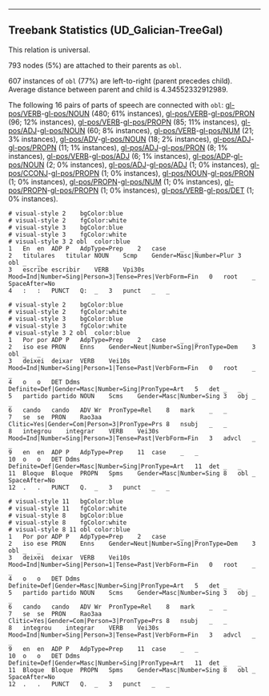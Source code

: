 

--------------------------------------------------------------------------------

## Treebank Statistics (UD_Galician-TreeGal)

This relation is universal.

793 nodes (5%) are attached to their parents as `obl`.

607 instances of `obl` (77%) are left-to-right (parent precedes child).
Average distance between parent and child is 4.34552332912989.

The following 16 pairs of parts of speech are connected with `obl`: [gl-pos/VERB]()-[gl-pos/NOUN]() (480; 61% instances), [gl-pos/VERB]()-[gl-pos/PRON]() (96; 12% instances), [gl-pos/VERB]()-[gl-pos/PROPN]() (85; 11% instances), [gl-pos/ADJ]()-[gl-pos/NOUN]() (60; 8% instances), [gl-pos/VERB]()-[gl-pos/NUM]() (21; 3% instances), [gl-pos/ADV]()-[gl-pos/NOUN]() (18; 2% instances), [gl-pos/ADJ]()-[gl-pos/PROPN]() (11; 1% instances), [gl-pos/ADJ]()-[gl-pos/PRON]() (8; 1% instances), [gl-pos/VERB]()-[gl-pos/ADJ]() (6; 1% instances), [gl-pos/ADP]()-[gl-pos/NOUN]() (2; 0% instances), [gl-pos/ADJ]()-[gl-pos/ADJ]() (1; 0% instances), [gl-pos/CCONJ]()-[gl-pos/PROPN]() (1; 0% instances), [gl-pos/NOUN]()-[gl-pos/PRON]() (1; 0% instances), [gl-pos/PROPN]()-[gl-pos/NUM]() (1; 0% instances), [gl-pos/PROPN]()-[gl-pos/PROPN]() (1; 0% instances), [gl-pos/VERB]()-[gl-pos/DET]() (1; 0% instances).


~~~ conllu
# visual-style 2	bgColor:blue
# visual-style 2	fgColor:white
# visual-style 3	bgColor:blue
# visual-style 3	fgColor:white
# visual-style 3 2 obl	color:blue
1	En	en	ADP	P	AdpType=Prep	2	case	_	_
2	titulares	titular	NOUN	Scmp	Gender=Masc|Number=Plur	3	obl	_	_
3	escribe	escribir	VERB	Vpi30s	Mood=Ind|Number=Sing|Person=3|Tense=Pres|VerbForm=Fin	0	root	_	SpaceAfter=No
4	:	:	PUNCT	Q:	_	3	punct	_	_

~~~


~~~ conllu
# visual-style 2	bgColor:blue
# visual-style 2	fgColor:white
# visual-style 3	bgColor:blue
# visual-style 3	fgColor:white
# visual-style 3 2 obl	color:blue
1	Por	por	ADP	P	AdpType=Prep	2	case	_	_
2	iso	ese	PRON	Enns	Gender=Neut|Number=Sing|PronType=Dem	3	obl	_	_
3	deixei	deixar	VERB	Vei10s	Mood=Ind|Number=Sing|Person=1|Tense=Past|VerbForm=Fin	0	root	_	_
4	o	o	DET	Ddms	Definite=Def|Gender=Masc|Number=Sing|PronType=Art	5	det	_	_
5	partido	partido	NOUN	Scms	Gender=Masc|Number=Sing	3	obj	_	_
6	cando	cando	ADV	Wr	PronType=Rel	8	mark	_	_
7	se	se	PRON	Rao3aa	Clitic=Yes|Gender=Com|Person=3|PronType=Prs	8	nsubj	_	_
8	integrou	integrar	VERB	Vei30s	Mood=Ind|Number=Sing|Person=3|Tense=Past|VerbForm=Fin	3	advcl	_	_
9	en	en	ADP	P	AdpType=Prep	11	case	_	_
10	o	o	DET	Ddms	Definite=Def|Gender=Masc|Number=Sing|PronType=Art	11	det	_	_
11	Bloque	Bloque	PROPN	Spms	Gender=Masc|Number=Sing	8	obl	_	SpaceAfter=No
12	.	.	PUNCT	Q.	_	3	punct	_	_

~~~


~~~ conllu
# visual-style 11	bgColor:blue
# visual-style 11	fgColor:white
# visual-style 8	bgColor:blue
# visual-style 8	fgColor:white
# visual-style 8 11 obl	color:blue
1	Por	por	ADP	P	AdpType=Prep	2	case	_	_
2	iso	ese	PRON	Enns	Gender=Neut|Number=Sing|PronType=Dem	3	obl	_	_
3	deixei	deixar	VERB	Vei10s	Mood=Ind|Number=Sing|Person=1|Tense=Past|VerbForm=Fin	0	root	_	_
4	o	o	DET	Ddms	Definite=Def|Gender=Masc|Number=Sing|PronType=Art	5	det	_	_
5	partido	partido	NOUN	Scms	Gender=Masc|Number=Sing	3	obj	_	_
6	cando	cando	ADV	Wr	PronType=Rel	8	mark	_	_
7	se	se	PRON	Rao3aa	Clitic=Yes|Gender=Com|Person=3|PronType=Prs	8	nsubj	_	_
8	integrou	integrar	VERB	Vei30s	Mood=Ind|Number=Sing|Person=3|Tense=Past|VerbForm=Fin	3	advcl	_	_
9	en	en	ADP	P	AdpType=Prep	11	case	_	_
10	o	o	DET	Ddms	Definite=Def|Gender=Masc|Number=Sing|PronType=Art	11	det	_	_
11	Bloque	Bloque	PROPN	Spms	Gender=Masc|Number=Sing	8	obl	_	SpaceAfter=No
12	.	.	PUNCT	Q.	_	3	punct	_	_

~~~


